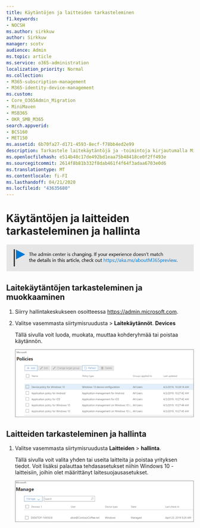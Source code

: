 ```yaml
---
title: Käytäntöjen ja laitteiden tarkasteleminen
f1.keywords:
- NOCSH
ms.author: sirkkuw
author: Sirkkuw
manager: scotv
audience: Admin
ms.topic: article
ms.service: o365-administration
localization_priority: Normal
ms.collection:
- M365-subscription-management
- M365-identity-device-management
ms.custom:
- Core_O365Admin_Migration
- MiniMaven
- MSB365
- OKR_SMB_M365
search.appverid:
- BCS160
- MET150
ms.assetid: 6b70fa27-d171-4593-8ecf-f78bb4ed2e99
description: Tarkastele laitekäytäntöjä ja -toimintoja kirjautumalla Microsoft 365 for Businessiin yleisillä järjestelmänvalvojan tunnistetiedoilla.
ms.openlocfilehash: e514b48c17de492bd1eaa75b48418ce0f2ff493e
ms.sourcegitcommit: 2614f8b81b332f8dab461f4f64f3adaa6703e0d6
ms.translationtype: MT
ms.contentlocale: fi-FI
ms.lasthandoff: 04/21/2020
ms.locfileid: "43635680"
---
```

# <a name="view-and-manage-policies-and-devices"></a>Käytäntöjen ja laitteiden tarkasteleminen ja hallinta

[![Selite, jossa ilmoitetaan, että hallintakeskus muuttuu. Lisätietoja löytyy osoitteesta aka.ms/aboutM365preview.](../media/m365admincenterchanging.png)](https://docs.microsoft.com/office365/admin/microsoft-365-admin-center-preview)

## <a name="view-and-edit-device-policies"></a>Laitekäytäntöjen tarkasteleminen ja muokkaaminen

1.  Siirry hallintakeskukseen osoitteessa <a href="https://go.microsoft.com/fwlink/p/?linkid=837890" target="_blank">https://admin.microsoft.com</a>.
2. Valitse vasemmasta siirtymisruudusta \> **Laitekäytännöt**. **Devices**

    Tällä sivulla voit luoda, muokata, muuttaa kohderyhmää tai poistaa käytännön.

    ![Screenshot of the Policies page](../media/devicepolicies.png)
  
## <a name="view-and-manage-devices"></a>Laitteiden tarkasteleminen ja hallinta

1. Valitse vasemmasta siirtymisruudusta **Laitteiden** \> **hallinta**. 
    
    Tällä sivulla voit valita yhden tai useita laitteita ja poistaa yrityksen tiedot. Voit lisäksi palauttaa tehdasasetukset niihin Windows 10 -laitteisiin, joihin olet määrittänyt laitesuojausasetukset.
  
   ![Hallitse laitteita -sivu](../media/devicesmanage.png)

